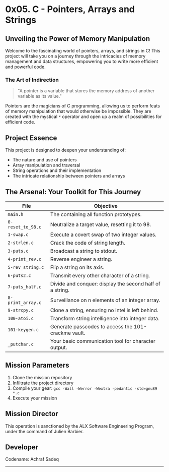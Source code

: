 # 0x05. C - Pointers, Arrays and Strings

## Unveiling the Power of Memory Manipulation

Welcome to the fascinating world of pointers, arrays, and strings in C! This project will take you on a journey through the intricacies of memory management and data structures, empowering you to write more efficient and powerful code.

### The Art of Indirection

> "A pointer is a variable that stores the memory address of another variable as its value."

Pointers are the magicians of C programming, allowing us to perform feats of memory manipulation that would otherwise be impossible. They are created with the mystical `*` operator and open up a realm of possibilities for efficient code.

## Project Essence

This project is designed to deepen your understanding of:

- The nature and use of pointers
- Array manipulation and traversal
- String operations and their implementation
- The intricate relationship between pointers and arrays

## The Arsenal: Your Toolkit for This Journey

| File | Objective |
|------|-----------|
| `main.h` | The containing all function prototypes.|
| `0-reset_to_98.c` | Neutralize a target value, resetting it to 98. |
| `1-swap.c` | Execute a covert swap of two integer values. |
| `2-strlen.c` | Crack the code of string length. |
| `3-puts.c` | Broadcast a string to stdout. |
| `4-print_rev.c` | Reverse engineer a string. |
| `5-rev_string.c` | Flip a string on its axis. |
| `6-puts2.c` | Transmit every other character of a string. |
| `7-puts_half.c` | Divide and conquer: display the second half of a string. |
| `8-print_array.c` | Surveillance on n elements of an integer array. |
| `9-strcpy.c` | Clone a string, ensuring no intel is left behind. |
| `100-atoi.c` | Transform string intelligence into integer data. |
| `101-keygen.c` | Generate passcodes to access the 101-crackme vault. |
| `_putchar.c` | Your basic communication tool for character output. |

##  Mission Parameters

1. Clone the mission repository
2. Infiltrate the project directory
3. Compile your gear: `gcc -Wall -Werror -Wextra -pedantic -std=gnu89 *.c`
4. Execute your mission

##  Mission Director

This operation is sanctioned by the ALX Software Engineering Program, under the command of Julien Barbier.

##  Developer

Codename: Achraf Sadeq

---
